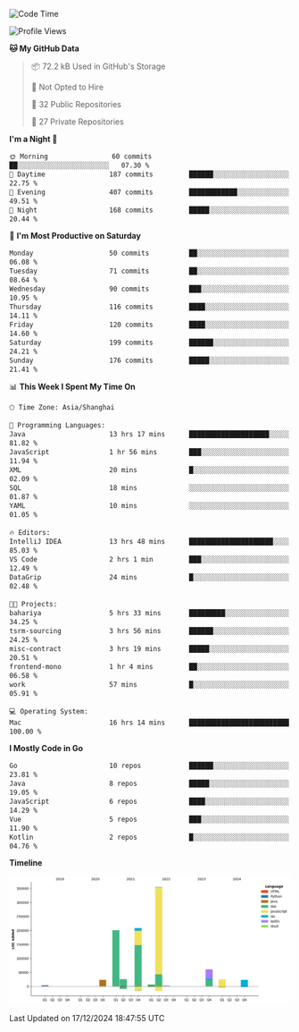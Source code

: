 <!--START_SECTION:waka-->
![Code Time](http://img.shields.io/badge/Code%20Time-2%2C983%20hrs%2023%20mins-blue)

![Profile Views](http://img.shields.io/badge/Profile%20Views-0-blue)

**🐱 My GitHub Data** 

> 📦 72.2 kB Used in GitHub's Storage 
 > 
> 🚫 Not Opted to Hire
 > 
> 📜 32 Public Repositories 
 > 
> 🔑 27 Private Repositories 
 > 
**I'm a Night 🦉** 

```text
🌞 Morning                60 commits          ██░░░░░░░░░░░░░░░░░░░░░░░   07.30 % 
🌆 Daytime                187 commits         ██████░░░░░░░░░░░░░░░░░░░   22.75 % 
🌃 Evening                407 commits         ████████████░░░░░░░░░░░░░   49.51 % 
🌙 Night                  168 commits         █████░░░░░░░░░░░░░░░░░░░░   20.44 % 
```
📅 **I'm Most Productive on Saturday** 

```text
Monday                   50 commits          ██░░░░░░░░░░░░░░░░░░░░░░░   06.08 % 
Tuesday                  71 commits          ██░░░░░░░░░░░░░░░░░░░░░░░   08.64 % 
Wednesday                90 commits          ███░░░░░░░░░░░░░░░░░░░░░░   10.95 % 
Thursday                 116 commits         ████░░░░░░░░░░░░░░░░░░░░░   14.11 % 
Friday                   120 commits         ████░░░░░░░░░░░░░░░░░░░░░   14.60 % 
Saturday                 199 commits         ██████░░░░░░░░░░░░░░░░░░░   24.21 % 
Sunday                   176 commits         █████░░░░░░░░░░░░░░░░░░░░   21.41 % 
```


📊 **This Week I Spent My Time On** 

```text
🕑︎ Time Zone: Asia/Shanghai

💬 Programming Languages: 
Java                     13 hrs 17 mins      ████████████████████░░░░░   81.82 % 
JavaScript               1 hr 56 mins        ███░░░░░░░░░░░░░░░░░░░░░░   11.94 % 
XML                      20 mins             █░░░░░░░░░░░░░░░░░░░░░░░░   02.09 % 
SQL                      18 mins             ░░░░░░░░░░░░░░░░░░░░░░░░░   01.87 % 
YAML                     10 mins             ░░░░░░░░░░░░░░░░░░░░░░░░░   01.05 % 

🔥 Editors: 
IntelliJ IDEA            13 hrs 48 mins      █████████████████████░░░░   85.03 % 
VS Code                  2 hrs 1 min         ███░░░░░░░░░░░░░░░░░░░░░░   12.49 % 
DataGrip                 24 mins             █░░░░░░░░░░░░░░░░░░░░░░░░   02.48 % 

🐱‍💻 Projects: 
bahariya                 5 hrs 33 mins       █████████░░░░░░░░░░░░░░░░   34.25 % 
tsrm-sourcing            3 hrs 56 mins       ██████░░░░░░░░░░░░░░░░░░░   24.25 % 
misc-contract            3 hrs 19 mins       █████░░░░░░░░░░░░░░░░░░░░   20.51 % 
frontend-mono            1 hr 4 mins         ██░░░░░░░░░░░░░░░░░░░░░░░   06.58 % 
work                     57 mins             █░░░░░░░░░░░░░░░░░░░░░░░░   05.91 % 

💻 Operating System: 
Mac                      16 hrs 14 mins      █████████████████████████   100.00 % 
```

**I Mostly Code in Go** 

```text
Go                       10 repos            ██████░░░░░░░░░░░░░░░░░░░   23.81 % 
Java                     8 repos             █████░░░░░░░░░░░░░░░░░░░░   19.05 % 
JavaScript               6 repos             ████░░░░░░░░░░░░░░░░░░░░░   14.29 % 
Vue                      5 repos             ███░░░░░░░░░░░░░░░░░░░░░░   11.90 % 
Kotlin                   2 repos             █░░░░░░░░░░░░░░░░░░░░░░░░   04.76 % 
```



**Timeline**

![Lines of Code chart](https://raw.githubusercontent.com/youtiaoguagua/youtiaoguagua/master/assets/bar_graph.png)


 Last Updated on 17/12/2024 18:47:55 UTC
<!--END_SECTION:waka-->